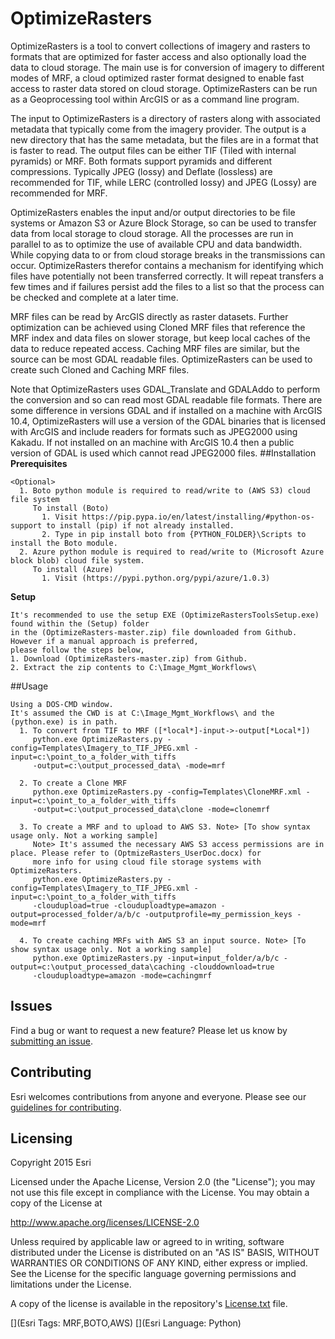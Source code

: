 # OptimizeRasters
OptimizeRasters is a tool to convert collections of imagery and rasters to formats that are optimized for faster access and also optionally load the data to cloud storage. The main use is for conversion of imagery to different modes of MRF, a cloud optimized raster format designed to enable fast access to raster data stored on cloud storage. OptimizeRasters can be run as a Geoprocessing tool within ArcGIS or as a command line program.

The input to OptimizeRasters is a directory of rasters along with associated metadata that typically come from the imagery provider. The output is a new directory that has the same metadata, but the files are in a format that is faster to read. The output files can be either TIF (Tiled with internal pyramids) or MRF. Both formats support pyramids and different compressions. Typically JPEG (lossy) and Deflate (lossless) are recommended for TIF, while LERC (controlled lossy) and JPEG (Lossy) are recommended for MRF.
 
OptimizeRasters enables the input and/or output directories to be file systems or Amazon S3 or Azure Block Storage, so can be used to transfer data from local storage to cloud storage. All the processes are run in parallel to as to optimize the use of available CPU and data bandwidth. While copying data to or from cloud storage breaks in the transmissions can occur. OptimizeRasters therefor contains a mechanism for identifying which files have potentially not been transferred correctly. It will repeat transfers a few times and if failures persist add the files to a list so that the process can be checked and complete at a later time.
 
MRF files can be read by ArcGIS directly as raster datasets. Further optimization can be achieved using Cloned MRF files that reference the MRF index and data files on slower storage, but keep local caches of the data to reduce repeated access. Caching MRF files are similar, but the source can be most GDAL readable files. OptimizeRasters can be used to create such Cloned and Caching MRF files.
 
Note that OptimizeRasters uses GDAL_Translate and GDALAddo to perform the conversion and so can read most GDAL readable file formats. There are some difference in versions GDAL and if installed on a machine with ArcGIS 10.4, OptimizeRasters will use a version of the GDAL binaries that is licensed with ArcGIS and include readers for formats such as JPEG2000 using Kakadu. If not installed on an machine with ArcGIS 10.4 then a public version of GDAL is used which cannot read JPEG2000 files.
##Installation
**Prerequisites**

    <Optional> 
      1. Boto python module is required to read/write to (AWS S3) cloud file system
         To install (Boto)
           1. Visit https://pip.pypa.io/en/latest/installing/#python-os-support to install (pip) if not already installed.
           2. Type in pip install boto from {PYTHON_FOLDER}\Scripts to install the Boto module.
      2. Azure python module is required to read/write to (Microsoft Azure block blob) cloud file system.
         To install (Azure)
           1. Visit (https://pypi.python.org/pypi/azure/1.0.3)

**Setup**

    It's recommended to use the setup EXE (OptimizeRastersToolsSetup.exe) found within the (Setup) folder
    in the (OptimizeRasters-master.zip) file downloaded from Github. However if a manual approach is preferred, 
    please follow the steps below,
    1. Download (OptimizeRasters-master.zip) from Github.
    2. Extract the zip contents to C:\Image_Mgmt_Workflows\ 

##Usage

    Using a DOS-CMD window.
    It's assumed the CWD is at C:\Image_Mgmt_Workflows\ and the (python.exe) is in path.
      1. To convert from TIF to MRF ([*local*]-input->-output[*Local*]) 
         python.exe OptimizeRasters.py -config=Templates\Imagery_to_TIF_JPEG.xml -input=c:\point_to_a_folder_with_tiffs
         -output=c:\output_processed_data\ -mode=mrf
         
      2. To create a Clone MRF
         python.exe OptimizeRasters.py -config=Templates\CloneMRF.xml -input=c:\point_to_a_folder_with_tiffs
         -output=c:\output_processed_data\clone -mode=clonemrf
         
      3. To create a MRF and to upload to AWS S3. Note> [To show syntax usage only. Not a working sample]
         Note> It's assumed the necessary AWS S3 access permissions are in place. Please refer to (OptmizeRasters_UserDoc.docx) for
         more info for using cloud file storage systems with OptimizeRasters.
         python.exe OptimizeRasters.py -config=Templates\Imagery_to_TIF_JPEG.xml -input=c:\point_to_a_folder_with_tiffs
         -cloudupload=true -clouduploadtype=amazon -output=processed_folder/a/b/c -outputprofile=my_permission_keys -mode=mrf
         
      4. To create caching MRFs with AWS S3 an input source. Note> [To show syntax usage only. Not a working sample]
         python.exe OptimizeRasters.py -input=input_folder/a/b/c -output=c:\output_processed_data\caching -clouddownload=true 
         -clouduploadtype=amazon -mode=cachingmrf
         
## Issues

Find a bug or want to request a new feature?  Please let us know by [submitting an issue](../../issues).


## Contributing

Esri welcomes contributions from anyone and everyone. Please see our [guidelines for contributing](https://github.com/esri/contributing).

## Licensing
Copyright 2015 Esri

Licensed under the Apache License, Version 2.0 (the "License");
you may not use this file except in compliance with the License.
You may obtain a copy of the License at

   http://www.apache.org/licenses/LICENSE-2.0

Unless required by applicable law or agreed to in writing, software
distributed under the License is distributed on an "AS IS" BASIS,
WITHOUT WARRANTIES OR CONDITIONS OF ANY KIND, either express or implied.
See the License for the specific language governing permissions and
limitations under the License.

A copy of the license is available in the repository's [License.txt](License.txt?raw=true) file.

[](Esri Tags: MRF,BOTO,AWS)
[](Esri Language: Python)​
